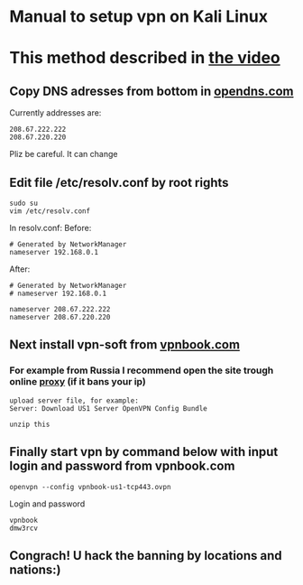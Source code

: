 # Manual to setup vpn on Kali Linux

# This method described in [the video](https://www.youtube.com/watch?v=q53n2ym_M4I)

## Copy DNS adresses from bottom in [opendns.com](https://www.opendns.com/)

Currently addresses are:
```
208.67.222.222
208.67.220.220
```
Pliz be careful. It can change

## Edit file /etc/resolv.conf by root rights
```
sudo su
vim /etc/resolv.conf
```
In resolv.conf:
Before:
```
# Generated by NetworkManager
nameserver 192.168.0.1
```

After:
```
# Generated by NetworkManager
# nameserver 192.168.0.1

nameserver 208.67.222.222
nameserver 208.67.220.220
```

## Next install vpn-soft from  [vpnbook.com](https://www.vpnbook.com/)

### For example from Russia I recommend open the site trough online [proxy](https://www.croxyproxy.com/) (if it bans your ip)
```
upload server file, for example:
Server: Download US1 Server OpenVPN Config Bundle

unzip this
```
## Finally start vpn by command below with input login and password from vpnbook.com 
```
openvpn --config vpnbook-us1-tcp443.ovpn
```
Login and password
```
vpnbook
dmw3rcv
```
## Congrach! U hack the banning by locations and nations:)
